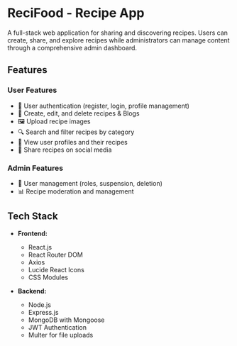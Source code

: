 # ReciFood - Recipe App

A full-stack web application for sharing and discovering recipes. Users can create, share, and explore recipes while administrators can manage content through a comprehensive admin dashboard.

## Features

### User Features
- 🔐 User authentication (register, login, profile management)
- 📝 Create, edit, and delete recipes & Blogs
- 🖼️ Upload recipe images
- 🔍 Search and filter recipes by category
- 👤 View user profiles and their recipes
- 💫 Share recipes on social media

### Admin Features
- 👥 User management (roles, suspension, deletion)
- 📊 Recipe moderation and management

## Tech Stack

- **Frontend:**
  - React.js
  - React Router DOM
  - Axios
  - Lucide React Icons
  - CSS Modules

- **Backend:**
  - Node.js
  - Express.js
  - MongoDB with Mongoose
  - JWT Authentication
  - Multer for file uploads
